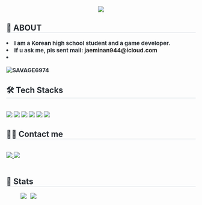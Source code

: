 <div align= "center">
    <img src="https://capsule-render.vercel.app/api?type=waving&color=auto&height=180&text=WELECOME&animation=fadeIn&fontColor=232323&fontSize=70" />
    </div>
    <div style="text-align: left;"> 
    <h2 style="border-bottom: 1px solid #d8dee4; color: #282d33;"> 👋 ABOUT </h2>  
    <div style="font-weight: 700; font-size: 15px; text-align: left; color: #282d33;"> <li> I am a Korean high school student and a game developer.</li><li> If u ask me, pls sent mail: <a src = "jaeminan944@icloud.com" >jaeminan944@icloud.com</a> </li><li> <p align="left"> <img src="https://komarev.com/ghpvc/?username=SAVAGE6974&label=Profile%20views&color=0e75b6&style=flat" alt="SAVAGE6974" /> </p> </div> 
    </div>
    <div style="text-align: left;">
    <h2 style="border-bottom: 1px solid #d8dee4; color: #282d33;"> 🛠️ Tech Stacks </h2> <br> 
    <div style="margin: ; text-align: left;" "text-align: left;"> 
        <img src="https://img.shields.io/badge/Unity-222C37?style=for-the-badge&logo=Unity&logoColor=white">
    <img src="https://img.shields.io/badge/C%23-239120?style=for-the-badge&logo=C%20Sharp&logoColor=white">
    <img src="https://img.shields.io/badge/HTML5-E34F26?style=for-the-badge&logo=HTML5&logoColor=white">
    <img src="https://img.shields.io/badge/Python-3776AB?style=for-the-badge&logo=Python&logoColor=white">
    <img src="https://img.shields.io/badge/Notion-000000?style=for-the-badge&logo=Notion&logoColor=white">
    <img src="https://img.shields.io/badge/Figma-F24E1E?style=for-the-badge&logo=Figma&logoColor=white">
          </div>
    </div>
    <div style="text-align: left;">
    <h2 style="border-bottom: 1px solid #d8dee4; color: #282d33;"> 🧑‍💻 Contact me </h2> <br> 
    <div style="text-align: left;"> <a href=https://www.instagram.com/be_sl1t8/> <img src="https://img.shields.io/badge/Instagram-E4405F?style=for-the-badge&logo=Instagram&logoColor=white&link=https://www.instagram.com/be_sl1t8/"> </a>
         <a href=https://savage6974.notion.site/> <img src="https://img.shields.io/badge/Notion-000000?style=for-the-badge&logo=Notion&logoColor=white&link=https://savage6974.notion.site/"> </a>
          </div>  <br> 
    <div style="text-align: left;">  </div> 
    </div>
    <div style="text-align: left;"> 
    <h2 style="border-bottom: 1px solid #d8dee4; color: #282d33;"> 🏅 Stats </h2> <div style="text-align: left; display: flex; gap: 10px;">
        <img src="https://github-readme-stats.vercel.app/api?username=SAVAGE6974&show_icons=true&theme=default&hide_border=true&bg_color=180,000000,&title_color=000000&text_color=000000"
          />
        <img src="https://github-readme-stats.vercel.app/api/top-langs/?username=SAVAGE6974&layout=compact&bg_color=180,000000,&title_color=000000&text_color=000000" />
         </div> 
    </div>
